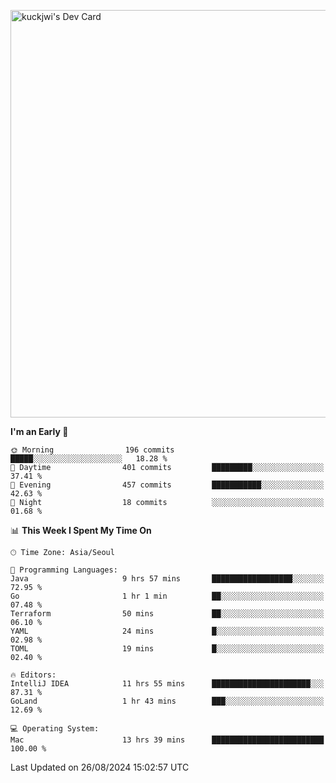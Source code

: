 <a href="https://app.daily.dev/kuckhwancho"><img src="https://api.daily.dev/devcards/v2/efef39c8028947428b3c0b486b9cd9b6.png?r=iz2&type=wide" width="652" alt="kuckjwi's Dev Card"/></a>

<!--START_SECTION:waka-->
**I'm an Early 🐤** 

```text
🌞 Morning                196 commits         █████░░░░░░░░░░░░░░░░░░░░   18.28 % 
🌆 Daytime                401 commits         █████████░░░░░░░░░░░░░░░░   37.41 % 
🌃 Evening                457 commits         ███████████░░░░░░░░░░░░░░   42.63 % 
🌙 Night                  18 commits          ░░░░░░░░░░░░░░░░░░░░░░░░░   01.68 % 
```


📊 **This Week I Spent My Time On** 

```text
🕑︎ Time Zone: Asia/Seoul

💬 Programming Languages: 
Java                     9 hrs 57 mins       ██████████████████░░░░░░░   72.95 % 
Go                       1 hr 1 min          ██░░░░░░░░░░░░░░░░░░░░░░░   07.48 % 
Terraform                50 mins             ██░░░░░░░░░░░░░░░░░░░░░░░   06.10 % 
YAML                     24 mins             █░░░░░░░░░░░░░░░░░░░░░░░░   02.98 % 
TOML                     19 mins             █░░░░░░░░░░░░░░░░░░░░░░░░   02.40 % 

🔥 Editors: 
IntelliJ IDEA            11 hrs 55 mins      ██████████████████████░░░   87.31 % 
GoLand                   1 hr 43 mins        ███░░░░░░░░░░░░░░░░░░░░░░   12.69 % 

💻 Operating System: 
Mac                      13 hrs 39 mins      █████████████████████████   100.00 % 
```


 Last Updated on 26/08/2024 15:02:57 UTC
<!--END_SECTION:waka-->
